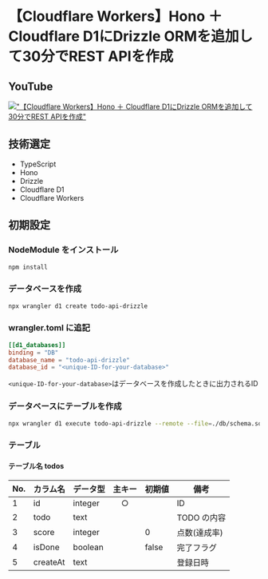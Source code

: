 # 【Cloudflare Workers】Hono ＋ Cloudflare D1にDrizzle ORMを追加して30分でREST APIを作成

## YouTube

[!["【Cloudflare Workers】Hono ＋ Cloudflare D1にDrizzle ORMを追加して30分でREST APIを作成"](https://i.ytimg.com/vi/kCwHEXqoPsE/maxresdefault.jpg)](https://youtu.be/kCwHEXqoPsE)

## 技術選定

- TypeScript
- Hono
- Drizzle
- Cloudflare D1
- Cloudflare Workers

## 初期設定

### NodeModule をインストール

```bash
npm install
```

### データベースを作成

```bash
npx wrangler d1 create todo-api-drizzle
```

### wrangler.toml に追記

```toml
[[d1_databases]]
binding = "DB"
database_name = "todo-api-drizzle"
database_id = "<unique-ID-for-your-database>"
```

`<unique-ID-for-your-database>`はデータベースを作成したときに出力されるID

### データベースにテーブルを作成

```bash
npx wrangler d1 execute todo-api-drizzle --remote --file=./db/schema.sql
```

### テーブル

#### テーブル名 todos

| No. | カラム名 | データ型 | 主キー | 初期値 | 備考         |
| --- | -------- | -------- | :----: | ------ | ------------ |
| 1   | id       | integer  |   ○    |        | ID           |
| 2   | todo     | text     |        |        | TODO の内容  |
| 3   | score    | integer  |   　   | 0      | 点数(達成率) |
| 4   | isDone   | boolean  |   　   | false  | 完了フラグ   |
| 5   | createAt | text     |   　   |        | 登録日時     |
